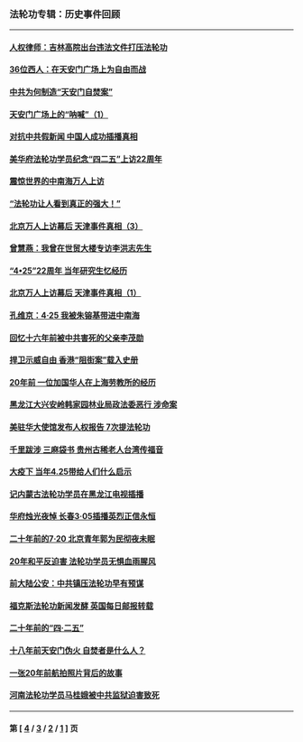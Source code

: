 ### 法轮功专辑：历史事件回顾
---
#### [人权律师：吉林高院出台违法文件打压法轮功](../../pages/nf5793/n13825665.md?11130430) 
#### [36位西人：在天安门广场上为自由而战](../../pages/nf5793/n13390029.md?11130430) 
#### [中共为何制造“天安门自焚案”](../../pages/nf5793/n13183270.md?11130430) 
#### [天安门广场上的“呐喊”（1）](../../pages/nf5793/n13105277.md?11130430) 
#### [对抗中共假新闻 中国人成功插播真相](../../pages/nf5793/n12910618.md?11130430) 
#### [美华府法轮功学员纪念“四二五”上访22周年](../../pages/nf5793/n12904445.md?11130430) 
#### [震惊世界的中南海万人上访](../../pages/nf5793/n12903976.md?11130430) 
#### [“法轮功让人看到真正的强大！”](../../pages/nf5793/n12903195.md?11130430) 
#### [北京万人上访幕后 天津事件真相（3）](../../pages/nf5793/n12902807.md?11130430) 
#### [曾慧燕：我曾在世贸大楼专访李洪志先生](../../pages/nf5793/n12898729.md?11130430) 
#### [“4•25”22周年 当年研究生忆经历](../../pages/nf5793/n12894152.md?11130430) 
#### [北京万人上访幕后 天津事件真相（1）](../../pages/nf5793/n12885174.md?11130430) 
#### [孔维京：4·25 我被朱镕基带进中南海](../../pages/nf5793/n12864987.md?11130430) 
#### [回忆十六年前被中共害死的父亲李茂勋](../../pages/nf5793/n12880270.md?11130430) 
#### [捍卫示威自由 香港“阻街案”载入史册](../../pages/nf5793/n12811245.md?11130430) 
#### [20年前 一位加国华人在上海劳教所的经历](../../pages/nf5793/n12707932.md?11130430) 
#### [黑龙江大兴安岭韩家园林业局政法委恶行 涉命案](../../pages/nf5793/n12622815.md?11130430) 
#### [美驻华大使馆发布人权报告 7次提法轮功](../../pages/nf5793/n12520541.md?11130430) 
#### [千里跋涉 三麻袋书 贵州古稀老人台湾传福音](../../pages/nf5793/n12198750.md?11130430) 
#### [大疫下 当年4.25带给人们什么启示](../../pages/nf5793/n12058565.md?11130430) 
#### [记内蒙古法轮功学员在黑龙江电视插播](../../pages/nf5793/n11699194.md?11130430) 
#### [华府烛光夜悼 长春3·05插播英烈正信永恒](../../pages/nf5793/n11397432.md?11130430) 
#### [二十年前的7·20 北京青年郭为民彻夜未眠](../../pages/nf5793/n11354195.md?11130430) 
#### [20年和平反迫害 法轮功学员无惧血雨腥风](../../pages/nf5793/n11348279.md?11130430) 
#### [前大陆公安：中共镇压法轮功早有预谋](../../pages/nf5793/n11352168.md?11130430) 
#### [福克斯法轮功新闻发酵  英国每日邮报转载](../../pages/nf5793/n11285952.md?11130430) 
#### [二十年前的“四·二五”](../../pages/nf5793/n11207639.md?11130430) 
#### [十八年前天安门伪火 自焚者是什么人？](../../pages/nf5793/n10996556.md?11130430) 
#### [一张20年前航拍照片背后的故事](../../pages/nf5793/n10693797.md?11130430) 
#### [河南法轮功学员马桂娥被中共监狱迫害致死](../../pages/nf5793/n10684974.md?11130430) 

---
#### 第 [ [4](./4.md?11130430) / [3](./3.md?11130430) / [2](./2.md?11130430) / [1](./1.md?11130430) ] 页
